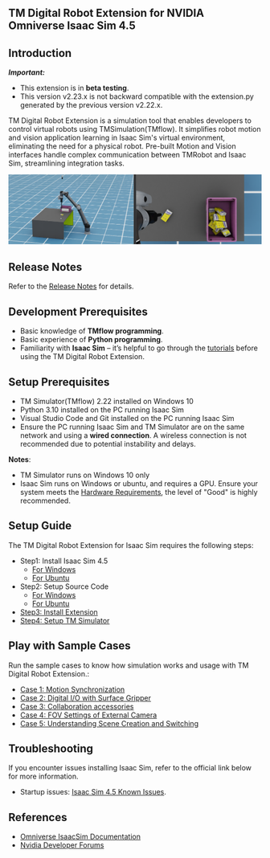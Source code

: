 ## TM Digital Robot Extension for NVIDIA Omniverse Isaac Sim 4.5

## Introduction

**_Important:_**

-   This extension is in **beta testing**.
-   This version v2.23.x is not backward compatible with the extension.py generated by the previous version v2.22.x.

TM Digital Robot Extension is a simulation tool that enables developers to control virtual robots using TMSimulation(TMflow). It simplifies robot motion and vision application learning in Isaac Sim's virtual environment, eliminating the need for a physical robot. Pre-built Motion and Vision interfaces handle complex communication between TMRobot and Isaac Sim, streamlining integration tasks.

![](images/sample.png)

## Release Notes

Refer to the [Release Notes](RELEASE_NOTES.md) for details.

## Development Prerequisites

-   Basic knowledge of **TMflow programming**.
-   Basic experience of **Python programming**.
-   Familiarity with **Isaac Sim** – it’s helpful to go through the [tutorials](https://docs.omniverse.nvidia.com/isaacsim/latest/introductory_tutorials/tutorial_intro_interface.html) before using the TM Digital Robot Extension.

## Setup Prerequisites

-   TM Simulator(TMflow) 2.22 installed on Windows 10
-   Python 3.10 installed on the PC running Isaac Sim
-   Visual Studio Code and Git installed on the PC running Isaac Sim
-   Ensure the PC running Isaac Sim and TM Simulator are on the same network and using a **wired connection**. A wireless connection is not recommended due to potential instability and delays.

**Notes**:

-   TM Simulator runs on Windows 10 only
-   Isaac Sim runs on Windows or ubuntu, and requires a GPU. Ensure your system meets the [Hardware Requirements](https://docs.omniverse.nvidia.com/isaacsim/latest/installation/requirements.html#system-requirements), the level of "Good" is highly recommended.

## Setup Guide

The TM Digital Robot Extension for Isaac Sim requires the following steps:

-   Step1: Install Isaac Sim 4.5
    -   [For Windows](./docs/INSTALL_WINDOWS_ISAACSIM.md)
    -   [For Ubuntu](./docs/INSTALL_UBUNTU_ISAACSIM.md)
-   Step2: Setup Source Code
    -   [For Windows](./docs/INSTALL_WINDOWS_CODE.md)
    -   [For Ubuntu](./docs/INSTALL_UBUNTU_CODE.md)
-   [Step3: Install Extension](./docs/INSTALL_EXTENSION.md)
-   [Step4: Setup TM Simulator](./docs/SETUP_TMSIMULATOR.md)

## Play with Sample Cases

Run the sample cases to know how simulation works and usage with TM Digital Robot Extension.:

-   [Case 1: Motion Synchronization](./docs/CASE01.md)
-   [Case 2: Digital I/O with Surface Gripper](./docs/CASE02.md)
-   [Case 3: Collaboration accessories](./docs/CASE03.md)
-   [Case 4: FOV Settings of External Camera](./docs/CASE04.md)
-   [Case 5: Understanding Scene Creation and Switching](./docs/CASE05.md)

## Troubleshooting

If you encounter issues installing Isaac Sim, refer to the official link below for more information.

-   Startup issues: [Isaac Sim 4.5 Known Issues](https://docs.isaacsim.omniverse.nvidia.com/4.5.0/overview/known_issues.html).

## References

-   [Omniverse IsaacSim Documentation](https://docs.isaacsim.omniverse.nvidia.com/latest/index.html)
-   [Nvidia Developer Forums](https://forums.developer.nvidia.com/)
